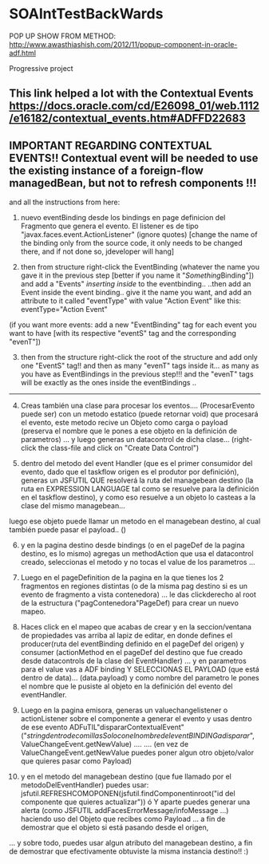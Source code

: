 # SOAIntTestBackWards

POP UP SHOW FROM METHOD: http://www.awasthiashish.com/2012/11/popup-component-in-oracle-adf.html

Progressive project


This link helped a lot with the Contextual Events
https://docs.oracle.com/cd/E26098_01/web.1112/e16182/contextual_events.htm#ADFFD22683
---
IMPORTANT REGARDING CONTEXTUAL EVENTS!!
Contextual event will be needed to use the existing instance of a foreign-flow managedBean, but not to refresh components !!!
---
and all the instructions from here:

<INICIO>

1) nuevo eventBinding desde los bindings en page definicion del Fragmento que genera el evento. El listener es de tipo "javax.faces.event.ActionListener" (ignore quotes) [change the name of the binding only from the source code, it only needs to be changed there, and if not done so, jdeveloper will hang]

2) then from structure right-click the EventBinding (whatever the name you gave it in the previous step [better if you name it "*Something*Binding"]) and add a "Events" *inserting inside* to the eventbinding..
..then add an Event inside the event binding.. give it the name you want, and add an attribute to it called "eventType" with value "Action Event" like this: eventType="Action Event"

(if you want more events: add a new "EventBinding" tag for each event you want to have [with its respective "eventS" tag and the corresponding "evenT"])

3) then from the structure right-click the root of the structure and add only one "EventS" tag!! and then as many "evenT" tags inside it... as many as you have as EventBindings in the previous step!!! and the "evenT" tags will be exactly as the ones inside the eventBindings ..

---

4) Creas también una clase para procesar los eventos.... (ProcesarEvento puede ser) con un metodo estatico (puede retornar void) que procesará el evento, este metodo recive un Objeto como carga o payload (preserva el nombre que le pones a ese objeto en la definición de parametros) ... y luego generas un datacontrol de dicha clase... (right-click the class-file and click on "Create Data Control")



5) dentro del metodo del event Handler (que es el primer consumidor del evento, dado que el taskflow origen es el produtor por definición), generas un JSFUTIL QUE resolverá la ruta del managebean destino (la ruta en EXPRESSION LANGUAGE tal como se resuelve para la definición en el taskflow destino), y como eso resuelve a un objeto lo casteas a la clase del mismo managebean... 

luego ese objeto puede llamar un metodo en el managebean destino, al cual también puede pasar el payload.. ()



6) y en la pagina destino desde bindings (o en el pageDef de la pagina destino, es lo mismo) agregas un methodAction  que usa el datacontrol creado, seleccionas el metodo y no tocas el value de los parametros ...



7) Luego en el pageDefinition de la pagina en la que tienes los 2 fragmentos en regiones distintas (o de la misma pag destino si es un evento de fragmento a vista contenedora) ... le das clickderecho al root de la estructura ("pagContenedora"PageDef) para crear un nuevo mapeo.

8) Haces click en el mapeo que acabas de crear y en la seccion/ventana de propiedades vas arriba al lapiz de editar, en donde defines el producer(ruta del eventBinding definido en el pageDef del origen) y consumer (actionMethod en el pageDef del destino que fue creado desde datacontrols de la clase del EventHandler) ...  y en parametros para el value vas a ADF binding Y SELECCIONAS EL PAYLOAD (que está dentro de data)... (data.payload) y como nombre del parametro le pones el nombre que le pusiste al objeto en la definición del evento del eventHandler.


9) Luego en la pagina emisora, generas un  valuechangelistener o actionListener sobre el componente a generar el evento y usas dentro de ese evento ADFuTIL"dispararContextualEvent" ("*stringdentrodecomillasSoloconelnombredeleventBINDINGadisparar*", ValueChangeEvent.getNewValue) ....
.... (en vez de ValueChangeEvent.getNewValue puedes poner algun otro objeto/valor que quieres pasar como Payload)



10) y en el metodo del managebean destino (que fue llamado por el metodoDelEventHandler) puedes usar:
 jsfutil.REFRESHCOMOPONEN(jsfutil.findComponentinroot("id del componente que quieres actualizar"))
ó
 Y aparte puedes generar una alerta (como JSFUTIL addFacesErrorMessage/infoMessage ...) haciendo uso del Objeto que recibes como Payload ... a fin de demostrar que el objeto si está pasando desde el origen, 
 
... y sobre todo, puedes usar algun atributo del managebean destino, a fin de demostrar que efectivamente obtuviste la misma instancia destino!! :)


<FIN>
